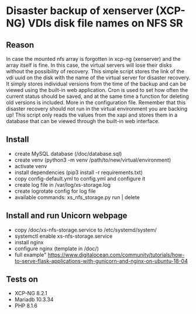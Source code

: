 # Disaster backup of xenserver (XCP-NG) VDIs disk file names on NFS SR

## Reason

In case the mounted nfs array is forgotten in xcp-ng (xenserver) and the array itself is fine. In this case, the virtual servers will lose their disks without the possibility of recovery. This simple script stores the link of the vdi uuid on the disk with the name of the virtual server for disaster recovery. It simply stores individual versions from the time of the backup and can be viewed using the built-in web application. Cron is used to set how often the current status should be saved, and at the same time a function for deleting old versions is included. More in the configuration file. Remember that this disaster recovery should not run in the virtual environment you are backing up! This script only reads the values from the xapi and stores them in a database that can be viewed through the built-in web interface.

## Install

- create MySQL database (/doc/database.sql)
- create venv (python3 -m venv /path/to/new/virtual/environment)
- activate venv
- install dependencies (pip3 install -r requirements.txt)
- copy config-default.yml to config.yml and configure it
- create log file in /var/log/xs-storage.log
- create logrotate config for log file
- available commands: xs_nfs_storage.py run | delete

## Install and run Unicorn webpage

- copy /doc/xs-nfs-storage.service to /etc/systemd/system/
- systemctl enable xs-nfs-storage.service
- install nginx
- configure nginx (template in /doc/)
- full example" https://www.digitalocean.com/community/tutorials/how-to-serve-flask-applications-with-gunicorn-and-nginx-on-ubuntu-18-04

## Tests on
- XCP-NG 8.2.1
- Mariadb 10.3.34
- PHP 8.1.6